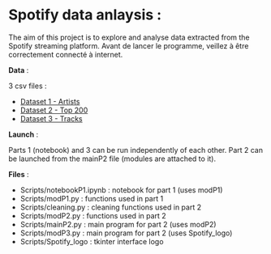 # Spotify data anlaysis :

The aim of this project is to explore and analyse data extracted from the Spotify streaming platform. Avant de lancer le programme, veillez à être correctement connecté à internet.

__Data__ : 

3 csv files :

- [Dataset 1 - Artists](https://www.kaggle.com/datasets/liagasparin/data-spotify-data-analysis?select=artists.csv)
- [Dataset 2 - Top 200](https://www.kaggle.com/datasets/liagasparin/data-spotify-data-analysis?select=spotify_top200_global.csv)
- [Dataset 3 - Tracks](https://www.kaggle.com/datasets/liagasparin/data-spotify-data-analysis?select=tracks.csv)

__Launch__ : 


Parts 1 (notebook) and 3 can be run independently of each other. Part 2 can be launched from the mainP2 file (modules are attached to it).

__Files__ : 

- Scripts/notebookP1.ipynb : notebook for part 1 (uses modP1)
- Scripts/modP1.py : functions used in part 1
- Scripts/cleaning.py : cleaning functions used in part 2
- Scripts/modP2.py : functions used in part 2 
- Scripts/mainP2.py : main program for part 2 (uses modP2)
- Scripts/modP3.py : main program for part 2 (uses Spotify_logo)
- Scripts/Spotify_logo : tkinter interface logo


